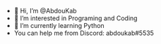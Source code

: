 - 👋 Hi, I’m @AbdouKab
- 👀 I’m interested in Programing and Coding
- 🌱 I’m currently learning Python
-    You can help me from Discord: abdoukab#5535

<!---
AbdouKab/AbdouKab is a ✨ special ✨ repository because its `README.md` (this file) appears on your GitHub profile.
You can click the Preview link to take a look at your changes.
--->
